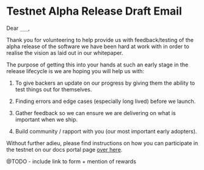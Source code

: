 # Testnet Alpha Release Draft Email

Dear `___`,

Thank you for volunteering to help provide us with feedback/testing of the alpha release of the software we have been hard at work with in order to realise the vision as laid out in our whitepaper.

The purpose of getting this into your hands at such an early stage in the release lifecycle is we are hoping you will help us with:

1.  To give backers an update on our progress by giving them the ability to test things out for themselves.

2.  Finding errors and edge cases (especially long lived) before we launch.

3.  Gather feedback so we can ensure we are delivering on what is important when we ship.

4.  Build community / rapport with you (our most important early adopters).

Without further adieu, please find instructions on how you can participate in the testnet on our docs portal page [over here](https://docs.fx.land/release/testnet_alpha).

@TODO - include link to form + mention of rewards
